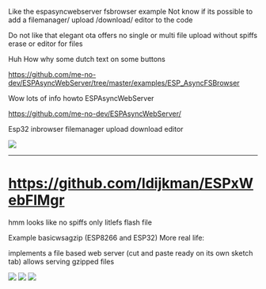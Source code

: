 Like the espasyncwebserver fsbrowser example
Not know if its possible to add a filemanager/ upload /download/ editor to the code

Do not like that elegant ota offers no single or multi file upload without spiffs erase or editor for files


Huh How why some dutch text on some buttons


https://github.com/me-no-dev/ESPAsyncWebServer/tree/master/examples/ESP_AsyncFSBrowser

Wow lots of info howto ESPAsyncWebServer

https://github.com/me-no-dev/ESPAsyncWebServer/

Esp32 inbrowser filemanager upload download editor

<img src="https://github.com/ldijkman/randomnerd_esp32_wifi_manager/blob/main/FSBROWSER/Screenshot_20220109-214636_Chrome.jpg">


---

# https://github.com/ldijkman/ESPxWebFlMgr

hmm looks like no spiffs only litlefs flash file 

Example basicwsagzip (ESP8266 and ESP32)
More real life:

implements a file based web server (cut and paste ready on its own sketch tab)
allows serving gzipped files

<img src="https://github.com/ldijkman/randomnerd_esp32_wifi_manager/blob/main/images/20220122_053531.jpg">

<img src="https://github.com/ldijkman/randomnerd_esp32_wifi_manager/blob/main/images/20220122_053548.jpg">

<img src="https://github.com/ldijkman/ESPxWebFlMgr/blob/master/img/20220123_150041.jpg">
